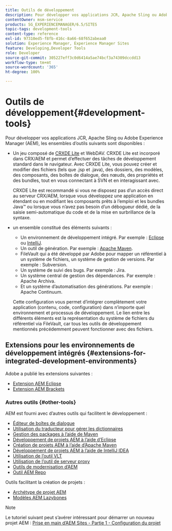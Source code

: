 ```yaml
---
title: Outils de développement
description: Pour développer vos applications JCR, Apache Sling ou Adobe Experience Manager, plusieurs ensembles d’outils sont disponibles.
contentOwner: msm-service
products: SG_EXPERIENCEMANAGER/6.5/SITES
topic-tags: development-tools
content-type: reference
exl-id: 97310ed5-f8fb-416c-8a66-68f652abeaa0
solution: Experience Manager, Experience Manager Sites
feature: Developing,Developer Tools
role: Developer
source-git-commit: 305227eff3c0d6414a5ae74bcf3a74309dccdd13
workflow-type: tm+mt
source-wordcount: '365'
ht-degree: 100%

---
```


# Outils de développement{#development-tools}

Pour développer vos applications JCR, Apache Sling ou Adobe Experience Manager (AEM), les ensembles d’outils suivants sont disponibles :

* Un jeu composé de [CRXDE Lite](/help/sites-developing/developing-with-crxde-lite.md) et WebDAV. CRXDE Lite est incorporé dans CRX/AEM et permet d’effectuer des tâches de développement standard dans le navigateur. Avec CRXDE Lite, vous pouvez créer et modifier des fichiers (tels que .jsp et .java), des dossiers, des modèles, des composants, des boîtes de dialogue, des nœuds, des propriétés et des bundles, tout en vous connectant à SVN et en interagissant avec.

  CRXDE Lite est recommandé si vous ne disposez pas d’un accès direct au serveur CRX/AEM, lorsque vous développez une application en étendant ou en modifiant les composants prêts à l’emploi et les bundles Java™ ou lorsque vous n’avez pas besoin d’un débogueur dédié, de la saisie semi-automatique du code et de la mise en surbrillance de la syntaxe.

* un ensemble constitué des éléments suivants :
   * Un environnement de développement intégré. Par exemple : [Eclipse](/help/sites-developing/howto-projects-eclipse.md) ou [IntelliJ](/help/sites-developing/ht-intellij.md).
   * Un outil de génération. Par exemple : [Apache Maven](/help/sites-developing/ht-projects-maven.md).
   * FileVault qui a été développé par Adobe pour mapper un référentiel à un système de fichiers, un système de gestion de versions. Par exemple : Subversion.
   * Un système de suivi des bugs. Par exemple : Jira.
   * Un système central de gestion des dépendances. Par exemple : Apache Archiva.
   * Et un système d’automatisation des générations. Par exemple : Apache Continuum.

  Cette configuration vous permet d’intégrer complètement votre application (contenu, code, configuration) dans n’importe quel environnement et processus de développement. Le lien entre les différents éléments est la représentation du système de fichiers du référentiel via FileVault, car tous les outils de développement mentionnés précédemment peuvent fonctionner avec des fichiers.

## Extensions pour les environnements de développement intégrés {#extensions-for-integrated-development-environments}

Adobe a publié les extensions suivantes :

* [Extension AEM Eclipse](/help/sites-developing/aem-eclipse.md)
* [Extension AEM Brackets](/help/sites-developing/aem-brackets.md)

### Autres outils {#other-tools}

AEM est fourni avec d’autres outils qui facilitent le développement :

* [Éditeur de boîtes de dialogue](/help/sites-developing/dialog-editor.md)
* [Utilisation du traducteur pour gérer les dictionnaires](/help/sites-developing/i18n-translator.md)
* [Gestion des packages à l’aide de Maven](/help/sites-developing/vlt-mavenplugin.md)
* [Développement de projets AEM à l’aide d’Eclipse](/help/sites-developing/howto-projects-eclipse.md)
* [Création de projets AEM à l’aide d’Apache Maven](/help/sites-developing/ht-projects-maven.md)
* [Développement de projets AEM à l’aide de IntelliJ IDEA](/help/sites-developing/ht-intellij.md)
* [Utilisation de l’outil VLT](/help/sites-developing/ht-vlttool.md)
* [Utilisation de l’outil de serveur proxy](/help/sites-developing/ht-proxy-server.md)
* [Outils de modernisation d’AEM](/help/sites-developing/modernization-tools.md)
* [Outil AEM Repo](/help/sites-developing/aem-repo-tool.md)

Outils facilitant la création de projets :

* [Archétype de projet AEM](https://github.com/adobe/aem-project-archetype)
* [Modèles AEM Lazybones](https://github.com/Adobe-Consulting-Services/lazybones-aem-templates)

>[!NOTE]
>
>Le tutoriel suivant peut s’avérer intéressant pour démarrer un nouveau projet AEM :
>[Prise en main d’AEM Sites - Partie 1 - Configuration du projet](https://helpx.adobe.com/fr/experience-manager/kt/sites/using/getting-started-wknd-tutorial-develop/part1.html)
